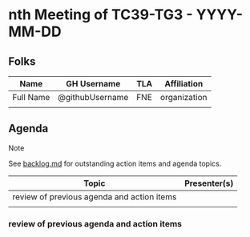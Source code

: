 # nth Meeting of TC39-TG3 - YYYY-MM-DD

## Folks

| Name      | GH Username     | TLA | Affiliation  |
| --------- | --------------- | --- | ------------ |
| Full Name | @githubUsername | FNE | organization |
|           |                 |     |              |

## Agenda

> [!NOTE]
> See [backlog.md](../backlog.md) for outstanding action items and agenda topics.

| Topic                                      | Presenter(s) |
| ------------------------------------------ | ------------ |
| review of previous agenda and action items |              |
|                                            |              |

### review of previous agenda and action items

